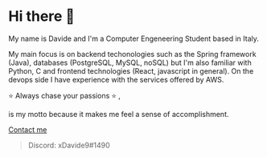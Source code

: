 # Hi there 👋

My name is Davide and I'm a Computer Engeneering Student based in Italy.  

My main focus is on backend techonologies such as the Spring framework (Java), databases (PostgreSQL, MySQL, noSQL) but I'm also familiar with Python, C and frontend technologies (React, javascript in general). On the devops side I have experience with the services offered by AWS.

⭐ Always chase your passions ⭐ ,

is my motto because it makes me feel a sense of accomplishment.

<a href="https://www.linktr.ee/xdavide99"> Contact me </a>

> Discord: xDavide9#1490
